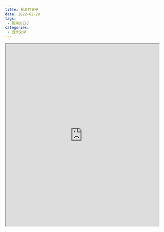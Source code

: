 ```yaml
---
title: 看海的日子
date: 2022-02-28
tags:
 - 看海的日子
categories:
 - 当代文学
---
```




<iframe src="http://localhost:8080/pdf/web/viewer.html?file=https://vkceyugu.cdn.bspapp.com/VKCEYUGU-e9075d72-0451-48df-afe1-d46932ae4554/e64c5d11-911f-4ad2-bd2f-ef490af0897f.pdf" width="100%" height="600px"></iframe>